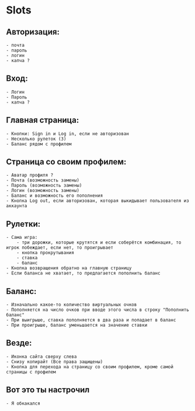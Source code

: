 # Slots
## Авторизация:
    - почта
    - пароль
    - логин
    - капча ?
## Вход:
    - Логин
    - Пароль
    - капча ?
## Главная страница:
    - Кнопки: Sign in и Log in, если не авторизован
    - Несколько рулеток (3)
    - Баланс рядом с профилем
## Страница со своим профилем:
    - Аватар профиля ?
    - Почта (возможность замены)
    - Пароль (возможность замены)
    - Логин (возможность замены)
    - Баланс и возможность его пополнения
    - Кнопка Log out, если авторизован, которая выкидывает пользователя из аккаунта
## Рулетки:
    - Сама игра:
        - три дорожки, которые крутятся и если соберётся комбинация, то игрок побеждает, если нет, то проигрывает
        - кнопка прокрутывания
        - ставка
        - баланс
    - Кнопка возвращения обратно на главную страницу
    - Если баланса не хватает, то предлагается пополнить баланс
## Баланс:
    - Изначально какое-то количество виртуальных очков
    - Пополняется на число очков при вводе этого числа в строку "Пополнить баланс"
    - При выигрыше, ставка пополняется в два раза и попадает в баланс
    - При проигрыше, баланс уменьшается на значение ставки
## Везде:
    - Иконка сайта сверху слева
    - Снизу копирайт (Все права защищены)
    - Кнопка для перехода на страницу со своим профилем, кроме самой страницы с профилем
## Вот это ты настрочил
    - Я обкакался
